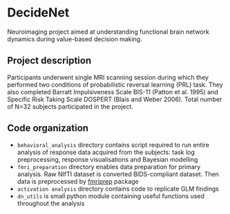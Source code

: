 # DecideNet

Neuroimaging project aimed at understanding functional brain network dynamics during value-based decision making.

## Project description

Participants underwent single MRI scanning session during which they performed two conditions of probabilistic reversal learning (PRL) task.  They also completed Barratt Impulsiveness Scale BIS-11 (Patton et al. 1995) and Specific Risk Taking Scale DOSPERT (Blais and Weber 2006). Total number of N=32 subjects participated in the project. 

## Code organization

- `behavioral_analysis` directory contains script required to run entire analysis of response data acquired from the subjects: task log preprocessing, response visualisations and Bayesian modelling
- `fmri_preparation` directory enables data preparation for primary analysis. Raw NIfTI dataset is converted BIDS-compliant dataset. Then data is preprocessed by [fmriprep](https://github.com/poldracklab/fmriprep) package
- `activation analysis` directory contains code to replicate GLM findings
- `dn_utils` is small python module containing useful functions used throughout the analysis 
